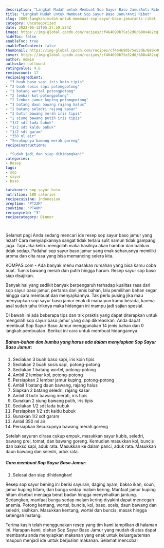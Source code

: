 ```yaml
---
description: "Langkah Mudah untuk Membuat Sop Sayur Baso JamurAnti Ribet"
title: "Langkah Mudah untuk Membuat Sop Sayur Baso JamurAnti Ribet"
slug: 1809-langkah-mudah-untuk-membuat-sop-sayur-baso-jamuranti-ribet
category: Uncategorized
date: 2022-05-12T05:27:50.524Z
image: https://img-global.cpcdn.com/recipes/cf464690b75e52d6/680x482cq70/sop-sayur-baso-jamur-foto-resep-utama.jpg
hideToc: false
enableToc: true
enableTocContent: false
thumbnail: https://img-global.cpcdn.com/recipes/cf464690b75e52d6/680x482cq70/sop-sayur-baso-jamur-foto-resep-utama.jpg
cover: https://img-global.cpcdn.com/recipes/cf464690b75e52d6/680x482cq70/sop-sayur-baso-jamur-foto-resep-utama.jpg
author: Admin
authorAv: notfound
ratingvalue: 4.6
reviewcount: 17
recipeingredient:
- "3 buah baso sapi iris koin tipis"
- "2 buah sosis sapi potongpotong"
- "1 batang wortel potongpotong"
- "2 lembar kol potongpotong"
- "2 lembar jamur kuping potongpotong"
- "1 batang daun bawang rajang halus"
- "2 batang seledri rajang kasar"
- "3 butir bawang merah iris tipis"
- "2 siung bawang putih iris tipis"
- "1/2 sdt lada bubuk"
- "1/2 sdt kaldu bubuk"
- "1/2 sdt garam"
- "350 ml air"
- "Secukupnya bawang merah goreng"
recipeinstructions:

- "Sudah jadi dan siap dihidangkan!"
categories:
- Resep
tags:
- sop
- sayur
- baso

katakunci: sop sayur baso 
nutrition: 100 calories
recipecuisine: Indonesian
preptime: "PT22M"
cooktime: "PT40M"
recipeyield: "3"
recipecategory: Dinner

---
```



Selamat pagi Anda sedang mencari ide resep sop sayur baso jamur yang lezat? Cara menyiapkannya sangat tidak terlalu sulit namun tidak gampang juga. Tapi Jika keliru mengolah maka hasilnya akan hambar dan bahkan tidak sedap. Padahal sop sayur baso jamur yang enak seharusnya memiliki aroma dan cita rasa yang bisa memancing selera kita.


KOMPAS.com - Ada banyak menu masakan rumahan yang bisa kamu coba buat. Tumis bawang merah dan putih hingga harum. Resep sayur sop baso siap disajikan.

Banyak hal yang sedikit banyak berpengaruh terhadap kualitas rasa dari sop sayur baso jamur, pertama dari jenis bahan, lalu pemilihan bahan segar hingga cara membuat dan menyajikannya. Tak perlu pusing jika mau menyiapkan sop sayur baso jamur enak di mana pun kamu berada, karena asal sudah tahu triknya maka hidangan ini mampu jadi sajian spesial.


Di bawah ini ada beberapa tips dan trik praktis yang dapat diterapkan untuk mengolah sop sayur baso jamur yang siap dikreasikan. Anda dapat membuat Sop Sayur Baso Jamur menggunakan 14 jenis bahan dan 0 langkah pembuatan. Berikut ini cara untuk membuat hidangannya.

<!--inarticleads1-->

##### Bahan-bahan dan bumbu yang harus ada dalam menyiapkan Sop Sayur Baso Jamur:

1. Sediakan 3 buah baso sapi, iris koin tipis
1. Sediakan 2 buah sosis sapi, potong-potong
1. Sediakan 1 batang wortel, potong-potong
1. Ambil 2 lembar kol, potong-potong
1. Persiapkan 2 lembar jamur kuping, potong-potong
1. Ambil 1 batang daun bawang, rajang halus
1. Siapkan 2 batang seledri, rajang kasar
1. Ambil 3 butir bawang merah, iris tipis
1. Gunakan 2 siung bawang putih, iris tipis
1. Sediakan 1/2 sdt lada bubuk
1. Persiapkan 1/2 sdt kaldu bubuk
1. Gunakan 1/2 sdt garam
1. Ambil 350 ml air
1. Persiapkan Secukupnya bawang merah goreng


Setelah sayuran dirasa cukup empuk, masukkan sayur kubis, seledri, bawang prei, tomat, dan bawang goreng. Kemudian masukkan kol, buncis dan bakso sapi, aduk rata. Masukkan ke dalam panci, aduk rata. Masukkan daun bawang dan seledri, aduk rata. 

<!--inarticleads2-->

##### Cara membuat Sop Sayur Baso Jamur:


1. Selesai dan siap dihidangkan!

Resep sop sayur bening ini berisi sayuran, daging ayam, bakso ikan, soun, jamur kuping hitam, dan bunga sedap malam kering. Manfaat jamur kuping hitam disebut menjaga berat badan hingga menyehatkan jantung. Sedangkan, manfaat bunga sedap malam kering diyakini dapat mencegah anemia. Potong kentang, wortel, buncis, kol, baso, sosis, daun bawang dan seledri, sisihkan. Masukkan kentang, wortel dan buncis, masak hingga setengah matang. 

Terima kasih telah menggunakan resep yang tim kami tampilkan di halaman ini. Harapan kami, olahan Sop Sayur Baso Jamur yang mudah di atas dapat membantu anda menyiapkan makanan yang enak untuk keluarga/teman maupun menjadi ide untuk berjualan makanan. Selamat mencoba!
